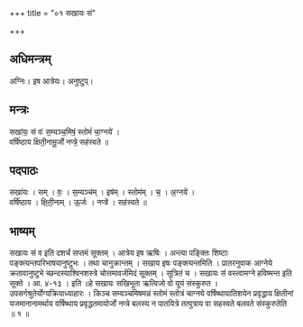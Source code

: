 +++
title = "०१ सखायः सं"

+++
## अधिमन्त्रम्
अग्निः। इष आत्रेयः। अनुष्टुप्।

## मन्त्रः
सखा॑यः॒ सं वः॑ स॒म्यञ्च॒मिषं॒ स्तोमं॑ चा॒ग्नये॑ ।  
वर्षि॑ष्ठाय क्षिती॒नामू॒र्जो नप्त्रे॒ सह॑स्वते ॥

## पदपाठः
सखा॑यः । सम् । वः॒ । स॒म्यञ्च॑म् । इष॑म् । स्तोम॑म् । च॒ । अ॒ग्नये॑ ।  
वर्षि॑ष्ठाय । क्षि॒ती॒नाम् । ऊ॒र्जः । नप्त्रे॑ । सह॑स्वते ॥

## भाष्यम्
सखायः सं व इति दशर्चं सप्तमं सूक्तम् । आत्रेय इष ऋषिः । अन्त्या पङ्क्तिः शिष्टाः पङ्क्त्यन्तपरिभाषयानुष्टुभः । तथा चानुक्रान्तम् । सखाय इषः पङ्क्त्यन्तमिति । प्रातरनुवाक आग्नेये क्रतावानुष्टुभे च्छन्दस्याश्विनशस्त्रे चोत्तमावर्जमिदं सूक्तम् । सूत्रितं च । सखायः सं वस्त्वामग्ने हविष्मन्त इति सूक्ते । आ. ४-१३ । इति ॥हे सखायः सखिभूता ऋत्विजो वो यूयं संस्कुरुत । उपसर्गश्रुतेर्योग्यक्रियाध्याहारः । किञ्च सम्यञ्चमिषमन्नं स्तोमं स्तोत्रं चाग्नये वर्षिष्थायातिशयेन प्रवृद्धाय क्षितीनां यजमानानामर्थाय वर्षिष्थाय प्रवृद्धतमायोर्जो नप्त्रे बलस्य न पातयित्रे तत्पुत्राय वा सहस्वते बलवते संस्कुरुतेति ॥ १ ॥